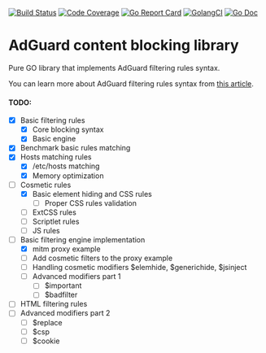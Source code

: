 [![Build Status](https://travis-ci.org/AdguardTeam/urlfilter.svg?branch=master)](https://travis-ci.org/AdguardTeam/urlfilter)
[![Code Coverage](https://img.shields.io/codecov/c/github/AdguardTeam/urlfilter/master.svg)](https://codecov.io/github/AdguardTeam/urlfilter?branch=master)
[![Go Report Card](https://goreportcard.com/badge/github.com/AdguardTeam/urlfilter)](https://goreportcard.com/report/AdguardTeam/urlfilter)
[![GolangCI](https://golangci.com/badges/github.com/AdguardTeam/urlfilter.svg)](https://golangci.com/r/github.com/AdguardTeam/urlfilter)
[![Go Doc](https://godoc.org/github.com/AdguardTeam/urlfilter?status.svg)](https://godoc.org/github.com/AdguardTeam/urlfilter)

# AdGuard content blocking library

Pure GO library that implements AdGuard filtering rules syntax.

You can learn more about AdGuard filtering rules syntax from [this article](https://kb.adguard.com/en/general/how-to-create-your-own-ad-filters).

#### TODO:

* [X] Basic filtering rules
    * [X] Core blocking syntax
    * [X] Basic engine
* [X] Benchmark basic rules matching
* [X] Hosts matching rules
    * [X] /etc/hosts matching
    * [X] Memory optimization
* [ ] Cosmetic rules
    * [X] Basic element hiding and CSS rules
        * [ ] Proper CSS rules validation
    * [ ] ExtCSS rules
    * [ ] Scriptlet rules
    * [ ] JS rules
* [ ] Basic filtering engine implementation
    * [X] mitm proxy example
    * [ ] Add cosmetic filters to the proxy example
    * [ ] Handling cosmetic modifiers $elemhide, $generichide, $jsinject
    * [ ] Advanced modifiers part 1
        * [ ] $important
        * [ ] $badfilter
* [ ] HTML filtering rules
* [ ] Advanced modifiers part 2
    * [ ] $replace
    * [ ] $csp
    * [ ] $cookie